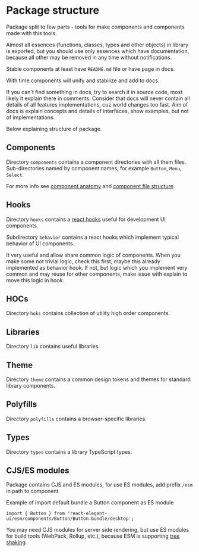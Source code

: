 <!-- TODO: move to Tools dir after write there about all tools of library -->

# Package structure

Package split to few parts - tools for make components and components made with this tools.

Almost all essences (functions, classes, types and other objects) in library is exported, but you should use only essences which have documentation, because all other may be removed in any time without notifications.

Stable components at least have `README.md` file or have page in docs.

With time components will unify and stabilize and add to docs.

If you can't find something in docs, try to search it in source code, most likely it explain there in comments. Consider that docs will never contain all details of all features implementations, cuz world changes too fast. Aim of docs is explain concepts and details of interfaces, show examples, but not of implementations.

Below explaining structure of package.

## Components

Directory `components` contains a component directories with all them files.
Sub-directories named by component names, for example `Button`, `Menu`, `Select`.

For more info see [component anatomy](./ComponentArchitecture.md) and [component file structure](./ComponentFileStructure.md).

## Hooks

<!-- TODO: make docs for exists hooks with explain API -->

Directory `hooks` contains a [react hooks](https://ru.reactjs.org/docs/hooks-reference.html) useful for development UI components.

Subdirectory `behavior` contains a react hooks which implement typical behavior of UI components.

It very useful and allow share common logic of components. When you make some not trivial logic, check this first, maybe this already implemented as behavior hook. If not, but logic which you implement very common and may reuse for other components, make issue with explain to move this logic in hook.

## HOCs

Directory `hoks` contains collection of utility high order components.

## Libraries

<!-- TODO: make docs for exists libs with explain API -->

Directory `lib` contains useful libraries.

## Theme

Directory `theme` contains a common design tokens and themes for standard library components.

## Polyfills

Directory `polyfills` contains a browser-specific libraries.

## Types

Directory `types` contains a library TypeScript types.

## CJS/ES modules

Package contains CJS and ES modules, for use ES modules, add prefix `/esm` in path to component

Example of import default bundle a Button component as ES module

```JS
import { Button } from 'react-elegant-ui/esm/components/Button/Button.bundle/desktop';
```

You may need CJS modules for server side rendering, but use ES modules for build tools (WebPack, Rollup, etc.), because ESM is supporting [tree shaking](https://en.wikipedia.org/wiki/Tree_shaking).

